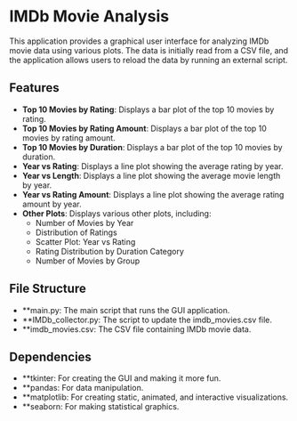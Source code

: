 # IMDb Movie Analysis

This application provides a graphical user interface for analyzing IMDb movie data using various plots. The data is initially read from a CSV file, and the application allows users to reload the data by running an external script.

## Features
- **Top 10 Movies by Rating**: Displays a bar plot of the top 10 movies by rating.
- **Top 10 Movies by Rating Amount**: Displays a bar plot of the top 10 movies by rating amount.
- **Top 10 Movies by Duration**: Displays a bar plot of the top 10 movies by duration.
- **Year vs Rating**: Displays a line plot showing the average rating by year.
- **Year vs Length**: Displays a line plot showing the average movie length by year.
- **Year vs Rating Amount**: Displays a line plot showing the average rating amount by year.
- **Other Plots**: Displays various other plots, including:
  - Number of Movies by Year
  - Distribution of Ratings
  - Scatter Plot: Year vs Rating
  - Rating Distribution by Duration Category
  - Number of Movies by Group

## File Structure
- **main.py: The main script that runs the GUI application.
- **IMDb_collector.py: The script to update the imdb_movies.csv file.
- **imdb_movies.csv: The CSV file containing IMDb movie data.

## Dependencies
- **tkinter: For creating the GUI and making it more fun.
- **pandas: For data manipulation.
- **matplotlib: For creating static, animated, and interactive visualizations.
- **seaborn: For making statistical graphics.
